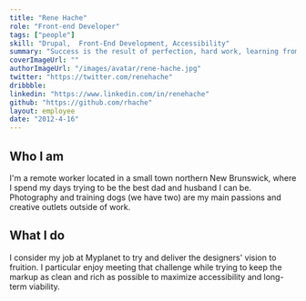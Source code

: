 ```yaml
---
title: "Rene Hache"
role: "Front-end Developer"
tags: ["people"]
skill: "Drupal,  Front-End Development, Accessibility"
summary: "Success is the result of perfection, hard work, learning from failure, loyalty, and persistence."
coverImageUrl: ""
authorImageUrl: "/images/avatar/rene-hache.jpg"
twitter: "https://twitter.com/renehache"
dribbble:
linkedin: "https://www.linkedin.com/in/renehache"
github: "https://github.com/rhache"
layout: employee
date: "2012-4-16"
---
```


## Who I am

I'm a remote worker located in a small town northern New Brunswick, where I spend my days trying to be the best dad and husband I can be. Photography and training dogs (we have two) are my main passions and creative outlets outside of work. 


## What I do

I consider my job at Myplanet to try and deliver the designers' vision to fruition. I particular enjoy meeting that challenge while trying to keep the markup as clean and rich as possible to maximize accessibility and long-term viability.

